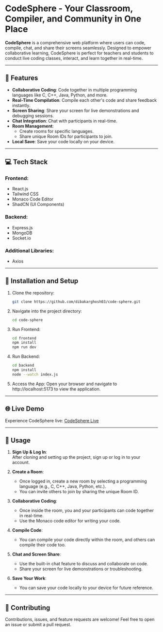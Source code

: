 # **CodeSphere - Your Classroom, Compiler, and Community in One Place** 

**CodeSphere** is a comprehensive web platform where users can code, compile, chat, and share their screens seamlessly. Designed to empower collaborative learning, CodeSphere is perfect for teachers and students to conduct live coding classes, interact, and learn together in real-time.

---

## 🚀 Features  
- **Collaborative Coding**: Code together in multiple programming languages like C, C++, Java, Python, and more.  
- **Real-Time Compilation**: Compile each other's code and share feedback instantly.  
- **Screen Sharing**: Share your screen for live demonstrations and debugging sessions.  
- **Chat Integration**: Chat with participants in real-time.  
- **Room Management**:  
  - Create rooms for specific languages.  
  - Share unique Room IDs for participants to join.  
- **Local Save**: Save your code locally on your device.  

---

## 💻 Tech Stack  
### Frontend:  
- React.js  
- Tailwind CSS  
- Monaco Code Editor  
- ShadCN (UI Components)  

### Backend:  
- Express.js  
- MongoDB
- Socket.io

### Additional Libraries:  
- Axios  

---

## 🚀 **Installation and Setup**
1. Clone the repository:
   ```bash
   git clone https://github.com/dibakarghosh03/code-sphere.git

2. Navigate into the project directory:
   ```bash
   cd code-sphere

3. Run Frontend:  
   ```bash
   cd frontend
   npm install
   npm run dev

4. Run Backend:
   ```bash
   cd backend
   npm install
   node --watch index.js

5. Access the App:
   Open your browser and navigate to http://localhost:5173 to view the application.

---   

## 🌐 Live Demo  
Experience CodeSphere live: [CodeSphere Live](https://codesphere-editor.vercel.app/)

---

## 📝 Usage

1. **Sign Up & Log In**:  
   After cloning and setting up the project, sign up or log in to your account.

2. **Create a Room**:  
   - Once logged in, create a new room by selecting a programming language (e.g., C, C++, Java, Python, etc.).
   - You can invite others to join by sharing the unique Room ID.

3. **Collaborative Coding**:  
   - Once inside the room, you and your participants can code together in real-time.
   - Use the Monaco code editor for writing your code.

4. **Compile Code**:  
   - You can compile your code directly within the room, and others can compile their code too.

5. **Chat and Screen Share**:  
   - Use the built-in chat feature to discuss and collaborate on code.
   - Share your screen for live demonstrations or troubleshooting.

6. **Save Your Work**:  
   - You can save your code locally to your device for future reference.

---

## 🤝 Contributing
Contributions, issues, and feature requests are welcome!
Feel free to open an issue or submit a pull request.
